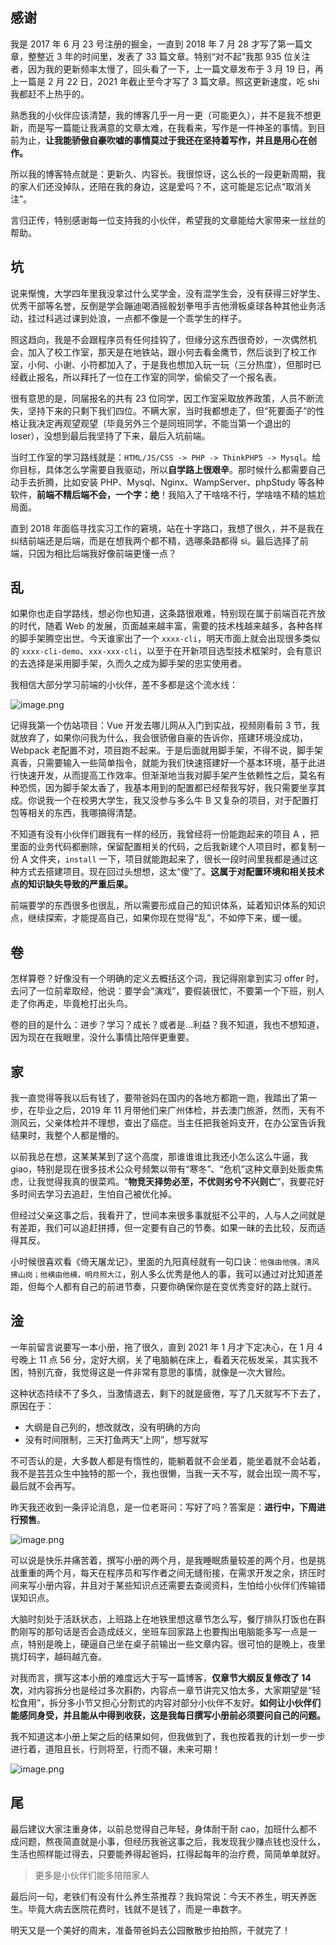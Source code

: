## 感谢

我是 2017 年 6 月 23 号注册的掘金，一直到 2018 年 7 月 28 才写了第一篇文章，整整近 3 年的时间里，发表了 33 篇文章。特别“对不起”我那 935 位关注者，因为我的更新频率太慢了，回头看了一下，上一篇文章发布于 3 月 19 日，再上一篇是 2 月 22 日，2021 年截止至今才写了 3 篇文章。照这更新速度，吃 shi 我都赶不上热乎的。

熟悉我的小伙伴应该清楚，我的博客几乎一月一更（可能更久），并不是我不想更新，而是写一篇能让我满意的文章太难，在我看来，写作是一件神圣的事情。到目前为止，**让我能骄傲自豪吹嘘的事情莫过于我还在坚持着写作，并且是用心在创作。**

所以我的博客特点就是：更新久、内容长。我很惊讶，这么长的一段更新周期，我的家人们还没掉队，还陪在我的身边，这是爱吗？不，这可能是忘记点“取消关注”。

言归正传，特别感谢每一位支持我的小伙伴，希望我的文章能给大家带来一丝丝的帮助。

## 坑

说来惭愧，大学四年里我没拿过什么奖学金，没有混学生会，没有获得三好学生、优秀干部等名誉，反倒是学会蹦迪喝酒摇骰划拳甩手吉他滑板桌球各种其他业务活动，挂过科逃过课到处浪，一点都不像是一个乖学生的样子。

照这趋向，我是不会跟程序员有任何挂钩了，但缘分这东西很奇妙，一次偶然机会，加入了校工作室，那天是在地铁站，跟小何去看金鹰节，然后谈到了校工作室，小何、小谢、小符都加入了，于是我也想加入玩一玩（三分热度），但那时已经截止报名，所以拜托了一位在工作室的同学，偷偷交了一个报名表。

很有意思的是，同届报名的共有 23 位同学，因工作室采取放养政策，人员不断流失，坚持下来的只剩下我们四位。不瞒大家，当时我都想走了，但“死要面子”的性格让我决定再观望观望（毕竟另外三个是同班同学，不能当第一个退出的 loser），没想到最后我坚持了下来，最后入坑前端。

当时工作室的学习路线就是：`HTML/JS/CSS -> PHP -> ThinkPHP5 -> Mysql`。给你目标，具体怎么学需要自我驱动，所以**自学路上很艰辛**。那时候什么都需要自己动手去折腾，比如安装 PHP、Mysql、Nginx、WampServer、phpStudy 等各种软件，**前端不精后端不会，一个字：绝**！我陷入了干啥啥不行，学啥啥不精的尴尬局面。

直到 2018 年面临寻找实习工作的窘境，站在十字路口，我想了很久，并不是我在纠结前端还是后端，而是在想我两个都不精，选哪条路都得 si。最后选择了前端，只因为相比后端我好像前端更懂一点？

## 乱

如果你也走自学路线，想必你也知道，这条路很艰难，特别现在属于前端百花齐放的时代，随着 Web 的发展，页面越来越丰富，需要的技术栈越来越多，各种各样的脚手架腾空出世。今天谁家出了一个 `xxxx-cli`，明天市面上就会出现很多类似的 `xxxx-cli-demo`、`xxx-xxx-cli`，以至于在开新项目选型技术框架时，会有意识的去选择是采用脚手架，久而久之成为脚手架的忠实使用者。

我相信大部分学习前端的小伙伴，差不多都是这个流水线：

![image.png](https://p6-juejin.byteimg.com/tos-cn-i-k3u1fbpfcp/f42b2f479c3545a6a65cf09564c63545~tplv-k3u1fbpfcp-watermark.image)

记得我第一个仿站项目：Vue 开发去哪儿网从入门到实战，视频刚看前 3 节，我就放弃了，如果你问我为什么，我会很骄傲自豪的告诉你，搭建环境没成功，Webpack 老配置不对，项目跑不起来。于是后面就用脚手架，不得不说，脚手架真香，只需要输入一些简单指令，就能为我们快速搭建好一个基本环境，基于此进行快速开发，从而提高工作效率。但渐渐地当我对脚手架产生依赖性之后，莫名有种恐慌，因为脚手架太香了，我基本用到的配置都已经帮我写好，我只需要坐享其成。你说我一个在校男大学生，我又没参与多么牛 B 又复杂的项目，对于配置打包等相关的东西，我哪搞得清楚。

不知道有没有小伙伴们跟我有一样的经历，我曾经将一份能跑起来的项目 A ，把里面的业务代码都删除，保留配置相关的代码，之后我新建个人项目时，都复制一份 A 文件夹，`install` 一下，项目就能跑起来了，很长一段时间里我都是通过这种方式去搭建项目。现在回过头想想，这太“傻”了。**这属于对配置环境和相关技术点的知识缺失导致的严重后果。**

前端要学的东西很多也很乱，所以需要形成自己的知识体系，延着知识体系的知识点，继续探索，才能提高自己，如果你现在觉得“乱”，不如停下来，缓一缓。

## 卷

怎样算卷？好像没有一个明确的定义去概括这个词，我记得刚拿到实习 offer 时，去问了一位前辈取经，他说：要学会“演戏”，要假装很忙，不要第一个下班，别人走了你再走，毕竟枪打出头鸟。

卷的目的是什么：进步？学习？成长？或者是...利益？我不知道，我也不想知道，因为现在在我眼里，没什么事情比陪伴更重要。

## 家

我一直觉得等我以后有钱了，要带爸妈在国内的各地方都跑一跑，我踏出了第一步，在毕业之后，2019 年 11 月带他们来广州体检，并去澳门旅游，然而，天有不测风云，父亲体检并不理想，查出了癌症。当主任把我爸妈支开，在办公室告诉我结果时，我整个人都是懵的。

以前我总在想，这某某某到了这个高度，那谁谁谁比我还小怎么这么牛逼，我 giao，特别是现在很多技术公众号频繁以带有“寒冬”、“危机”这种文章到处贩卖焦虑，让我觉得我真的很菜鸡。“**物竞天择势必至，不优则劣兮不兴则亡**”，我要花好多时间去学习去追赶，生怕自己被优化掉。

但经过父亲这事之后，我看开了，世间本来很多事就挺不公平的，人与人之间就是有差距，我们可以追赶拼搏，但一定要有自己的节奏。如果一昧的去比较，反而适得其反。

小时候很喜欢看《倚天屠龙记》，里面的九阳真经就有一句口诀：`他强由他强，清风拂山岗；他横由他横，明月照大江`，别人多么优秀是他人的事，我可以通过对比知道差距，但每个人都有自己的前进节奏，只要你确保你是在变优秀变好的路上就行。

## 淦

一年前留言说要写一本小册，拖了很久，直到 2021 年 1 月才下定决心，在 1 月 4 号晚上 11 点 56 分，定好大纲，关了电脑躺在床上，看着天花板发呆，其实我不困，特别亢奋，我觉得这是一件非常有意思的事情，就像是一次大冒险。

这种状态持续不了多久，当激情退去，剩下的就是疲倦，写了几天就写不下去了，原因在于：

- 大纲是自己列的，想改就改，没有明确的方向
- 没有时间限制，三天打鱼两天“上网”，想写就写

不可否认的是，大多数人都是有惰性的，能躺着就不会坐着，能坐着就不会站着，我不是芸芸众生中独特的那一个，我也很懒，当我一天不写，就会出现一周不写，最后就不会再写。

昨天我还收到一条评论消息，是一位老哥问：写好了吗？答案是：**进行中，下周进行预售**。

![image.png](https://p1-juejin.byteimg.com/tos-cn-i-k3u1fbpfcp/f63aa3e9c182447dbc5d15be03e87036~tplv-k3u1fbpfcp-watermark.image)

可以说是快乐并痛苦着，撰写小册的两个月，是我睡眠质量较差的两个月，也是挑战重重的两个月，每天在程序员和写作者之间无缝衔接，在需求开发之余，挤压时间来写小册内容，并且对于某些知识点还需要去查阅资料，生怕给小伙伴们传输错误知识点。

大脑时刻处于活跃状态，上班路上在地铁里想这章节怎么写，餐厅排队打饭也在斟酌刚写的那句话是否会造成歧义，坐班车回家路上也要掏出电脑能多写一点是一点，特别是晚上，硬逼自己坐在桌子前输出一些文章内容。很可怕的是晚上，夜里挑灯码字，越码越亢奋。

对我而言，撰写这本小册的难度远大于写一篇博客，**仅章节大纲反复修改了 14 次**，对内容拆分也是经过多次斟酌，内容点一章节讲完又怕太多，大家期望是“轻松食用”，拆分多小节又担心分割式的内容对部分小伙伴不友好。**如何让小伙伴们能感同身受，并且能从中得到收获，这是我每日撰写小册前必须要问自己的问题。**

我不知道这本小册上架之后的结果如何，但我做到了，我也按着我的计划一步一步进行着，道阻且长，行则将至，行而不辍，未来可期！

![image.png](https://p9-juejin.byteimg.com/tos-cn-i-k3u1fbpfcp/bbff5694dc7844bd8f976596de521713~tplv-k3u1fbpfcp-watermark.image)

## 尾

最后建议大家注重身体，以前总觉得自己年轻，身体耐干耐 cao，加班什么都不成问题，熬夜简直就是小事，但经历我爸这事之后，我发现我少赚点钱也没什么，生活也照样能过得去，只要能养得起爸妈，扛得起每年的治疗费，简简单单就好。

> 更多是小伙伴们能多陪陪家人

最后问一句，老铁们有没有什么养生茶推荐？我妈常说：今天不养生，明天养医生。毕竟大病去医院花费时，钱就不是钱了，而是一串数字。

明天又是一个美好的周末，准备带爸妈去公园散散步拍拍照，干就完了！
